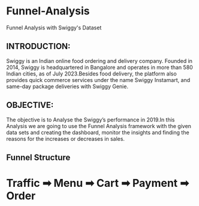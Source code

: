 # Funnel-Analysis
Funnel Analysis with Swiggy's Dataset
## INTRODUCTION:
Swiggy is an Indian online food ordering and delivery company. Founded in 2014, Swiggy is headquartered in Bangalore and operates in more than 580 Indian cities, as of July 2023.Besides food delivery, the platform also provides quick commerce services under the name Swiggy Instamart, and same-day package deliveries with Swiggy Genie.
## OBJECTIVE:
The objective is to Analyse the Swiggy’s performance in 2019.In this Analysis we are going to use the Funnel Analysis framework with the given data sets and creating the dashboard, monitor the insights and finding the reasons for the increases or decreases in sales.
## Funnel Structure
# Traffic ➡ Menu ➡ Cart ➡ Payment ➡ Order
